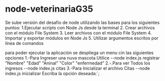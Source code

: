 # node-veterinariaG35
Se sube versión del desafio de node utilizando las bases para los siguientes puntos:
1.Ejecutar scripts con Node Js desde la terminal
2. Crear archivos con el módulo File System
3. Leer archivos con el módulo File System
4. Importar y exportar módulos en Node Js
5. Utilizar argumentos escritos por línea de comandos

para poder ejecutar la aplicación se despliega un menu cin las siguientes opciones
1.-Para Ingreser una nuva mascota Utilice --node index.js registrar "Nombre" "Edad" "Aninal" "Color" "enfermedad"
2.-.Para ver Todos los ingresos --node index.js citas
3.-Para Inicializar el archivo Citas --node index.js inicializar
Escriba la opción deseada:`;
